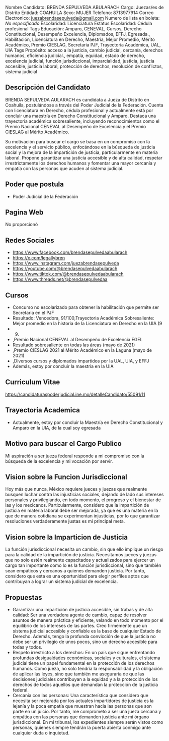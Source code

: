 Nombre Candidato: BRENDA SEPULVEDA ABULARACH
Cargo: Juezas/es de Distrito
Entidad: COAHUILA
Sexo: MUJER
Telefono: 8713977914
Correo Electronico: juezabrendasepulveda@gmail.com
Numero de lista en boleta: *No especificado*
Escolaridad: Licenciatura
Estatus Escolaridad: Cédula profesional
Tags Educación: Amparo, CENEVAL, Cursos, Derecho Constitucional, Desempeño Excelencia, Diplomados, EFFJ, Egresada., Habilitación, Licenciatura en Derecho, Maestría, Mejor Promedio, Mérito Académico, Premio CIESLAG, Secretaria PJF, Trayectoria Académica, UAL, UIA
Tags Propósito: acceso a la justicia, cambio judicial, cercanía, derechos humanos, eficiencia judicial., empatía, equidad, estado de derecho, excelencia judicial, función jurisdiccional, imparcialidad, justicia, justicia accesible, justicia laboral, protección de derechos, resolución de conflictos, sistema judicial


## Descripción del Candidato 

BRENDA SEPULVEDA AULARACH es candidata a Jueza de Distrito en Coahuila, postulándose a través del Poder Judicial de la Federación. Cuenta con licenciatura en Derecho, cédula profesional y actualmente está por concluir una maestría en Derecho Constitucional y Amparo. Destaca una trayectoria académica sobresaliente, incluyendo reconocimientos como el Premio Nacional CENEVAL al Desempeño de Excelencia y el Premio CIESLAG al Mérito Académico.

Su motivación para buscar el cargo se basa en un compromiso con la excelencia y el servicio público, enfocándose en la búsqueda de justicia social y la mejora de la impartición de justicia, particularmente en materia laboral. Propone garantizar una justicia accesible y de alta calidad, respetar irrestrictamente los derechos humanos y fomentar una mayor cercanía y empatía con las personas que acuden al sistema judicial.


## Poder que postula

- Poder Judicial de la Federación


## Pagina Web

No proporcionó


## Redes Sociales

- https://www.facebook.com/brendasepulvedaabularach
- https://x.com/legallybren
- https://www.instagram.com/juezabrendasepulveda
- https://youtube.com/@brendasepulvedaabularach
- https://www.tiktok.com/@brendasepulvedaabularach
- https://www.threads.net/@brendasepulvedaa


## Cursos

- Concurso no escolarizado para obtener la habilitación que permite ser Secretaria en el PJF
- Resultado: Vencedora, 91/100,Trayectoria Académica Sobresaliente: Mejor promedio en la historia de la Licenciatura en Derecho en la UIA (9
- 9)
- ,Premio Nacional CENEVAL al Desempeño de Excelencia EGEL
- Resultado sobresaliente en todas las áreas (mayo de 2021)
- ,Premio CIESLAG 2021 al Mérito Académico en la Laguna (mayo de 2021)
- ,Diversos cursos y diplomados impartidos por la UAL, UIA, y EFFJ
- Además, estoy por concluir la maestría en la UIA


## Curriculum Vitae

https://candidaturaspoderjudicial.ine.mx/detalleCandidato/55091/11


## Trayectoria Academica

- Actualmente, estoy por concluir la Maestría en Derecho Constitucional y Amparo en la UIA, de la cual soy egresada


## Motivo para buscar el Cargo Publico

Mi aspiración a ser jueza federal responde a mi compromiso con la búsqueda de la excelencia y mi vocación por servir.


## Vision sobre la Funcion Jurisdiccional

Hoy más que nunca, México requiere jueces y juezas que realmente busquen luchar contra las injusticias sociales, dejando de lado sus intereses personales y privilegiando, en todo momento, el progreso y el bienestar de las y los mexicanos. Particularmente, considero que la impartición de justicia en materia laboral debe ser mejorada, ya que es una materia en la que de manera cotidiana se experimentan injusticias, por lo que garantizar resoluciones verdaderamente justas es mi principal meta.


## Vision sobre la Imparticion de Justicia

La función jurisdiccional necesita un cambio, sin que ello implique un riesgo para la calidad de la impartición de justicia. Necesitamos jueces y juezas que no solo estén realmente capacitados y actualizados para ejercer un cargo tan importante como lo es la función jurisdiccional, sino que también sean empáticos y cercanos a quienes demanden justicia. Por tanto, considero que esta es una oportunidad para elegir perfiles aptos que contribuyan a lograr un sistema judicial de excelencia.


## Propuestas

- Garantizar una impartición de justicia accesible, sin trabas y de alta calidad: Ser una verdadera agente de cambio, capaz de resolver asuntos de manera práctica y eficiente, velando en todo momento por el equilibrio de los intereses de las partes. Creo firmemente que un sistema judicial accesible y confiable es la base de cualquier Estado de Derecho. Además, tengo la profunda convicción de que la justicia no debe ser un privilegio de unos pocos, sino un derecho accesible para todas y todos.
- Respeto irrestricto a los derechos: En un país que sigue enfrentando profundas desigualdades económicas, sociales y culturales, el sistema judicial tiene un papel fundamental en la protección de los derechos humanos. Como jueza, no solo tendría la responsabilidad y la obligación de aplicar las leyes, sino que también me aseguraría de que las decisiones judiciales contribuyan a la equidad y a la protección de los derechos de todos aquellos que demandan la protección de la justicia federal.
- Cercanía con las personas: Una característica que considero que necesita ser mejorada por los actuales impartidores de justicia es la lejanía y la poca empatía que muestran hacia las personas que son parte en un juicio. Por tanto, me comprometo a ser una jueza cercana y empática con las personas que demanden justicia ante mi órgano jurisdiccional. En mi tribunal, los expedientes siempre serán vistos como personas, quienes siempre tendrán la puerta abierta conmigo ante cualquier duda o inquietud.

